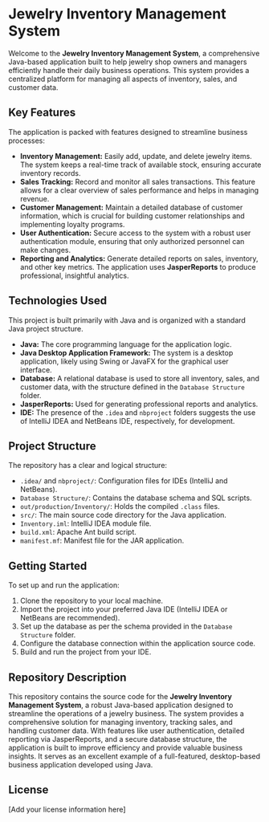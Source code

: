 # Jewelry Inventory Management System

Welcome to the **Jewelry Inventory Management System**, a comprehensive Java-based application built to help jewelry shop owners and managers efficiently handle their daily business operations. This system provides a centralized platform for managing all aspects of inventory, sales, and customer data.

## Key Features

The application is packed with features designed to streamline business processes:

* **Inventory Management:** Easily add, update, and delete jewelry items. The system keeps a real-time track of available stock, ensuring accurate inventory records.
* **Sales Tracking:** Record and monitor all sales transactions. This feature allows for a clear overview of sales performance and helps in managing revenue.
* **Customer Management:** Maintain a detailed database of customer information, which is crucial for building customer relationships and implementing loyalty programs.
* **User Authentication:** Secure access to the system with a robust user authentication module, ensuring that only authorized personnel can make changes.
* **Reporting and Analytics:** Generate detailed reports on sales, inventory, and other key metrics. The application uses **JasperReports** to produce professional, insightful analytics.

## Technologies Used

This project is built primarily with Java and is organized with a standard Java project structure.

* **Java:** The core programming language for the application logic.
* **Java Desktop Application Framework:** The system is a desktop application, likely using Swing or JavaFX for the graphical user interface.
* **Database:** A relational database is used to store all inventory, sales, and customer data, with the structure defined in the `Database Structure` folder.
* **JasperReports:** Used for generating professional reports and analytics.
* **IDE:** The presence of the `.idea` and `nbproject` folders suggests the use of IntelliJ IDEA and NetBeans IDE, respectively, for development.

## Project Structure

The repository has a clear and logical structure:

* `.idea/` and `nbproject/`: Configuration files for IDEs (IntelliJ and NetBeans).
* `Database Structure/`: Contains the database schema and SQL scripts.
* `out/production/Inventory/`: Holds the compiled `.class` files.
* `src/`: The main source code directory for the Java application.
* `Inventory.iml`: IntelliJ IDEA module file.
* `build.xml`: Apache Ant build script.
* `manifest.mf`: Manifest file for the JAR application.

## Getting Started

To set up and run the application:

1. Clone the repository to your local machine.
2. Import the project into your preferred Java IDE (IntelliJ IDEA or NetBeans are recommended).
3. Set up the database as per the schema provided in the `Database Structure` folder.
4. Configure the database connection within the application source code.
5. Build and run the project from your IDE.

## Repository Description

This repository contains the source code for the **Jewelry Inventory Management System**, a robust Java-based application designed to streamline the operations of a jewelry business. The system provides a comprehensive solution for managing inventory, tracking sales, and handling customer data. With features like user authentication, detailed reporting via JasperReports, and a secure database structure, the application is built to improve efficiency and provide valuable business insights. It serves as an excellent example of a full-featured, desktop-based business application developed using Java.



## License

[Add your license information here]
